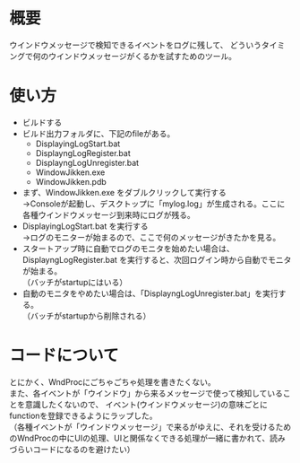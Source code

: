 # 概要

ウインドウメッセージで検知できるイベントをログに残して、
どういうタイミングで何のウインドウメッセージがくるかを試すためのツール。

# 使い方

- ビルドする
- ビルド出力フォルダに、下記のfileがある。
  - DisplayingLogStart.bat
  - DisplayngLogRegister.bat
  - DisplayngLogUnregister.bat
  - WindowJikken.exe
  - WindowJikken.pdb
- まず、WindowJikken.exe をダブルクリックして実行する  
  →Consoleが起動し、デスクトップに「mylog.log」が生成される。ここに各種ウインドウメッセージ到来時にログが残る。
- DisplayingLogStart.bat を実行する  
  →ログのモニターが始まるので、ここで何のメッセージがきたかを見る。
- スタートアップ時に自動でログのモニタを始めたい場合は、DisplayngLogRegister.bat を実行すると、次回ログイン時から自動でモニタが始まる。  
  （バッチがstartupにはいる）
- 自動のモニタをやめたい場合は、「DisplayngLogUnregister.bat」を実行する。  
  （バッチがstartupから削除される）

# コードについて

とにかく、WndProcにごちゃごちゃ処理を書きたくない。  
また、各イベントが「ウインドウ」から来るメッセージで使って検知していることを意識したくないので、
イベント(ウインドウメッセージ)の意味ごとにfunctionを登録できるようにラップした。  
（各種イベントが「ウインドウメッセージ」で来るがゆえに、それを受けるためのWndProcの中にUIの処理、UIと関係なくできる処理が一緒に書かれて、読みづらいコードになるのを避けたい）
